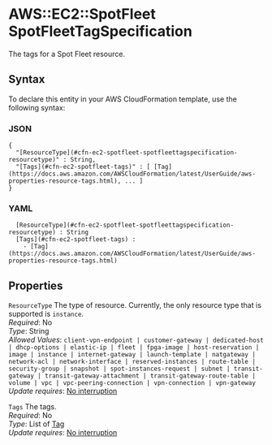 # AWS::EC2::SpotFleet SpotFleetTagSpecification<a name="aws-properties-ec2-spotfleet-spotfleetrequestconfigdata-launchspecifications-tagspecifications"></a>

The tags for a Spot Fleet resource\.

## Syntax<a name="aws-properties-ec2-spotfleet-spotfleetrequestconfigdata-launchspecifications-tagspecifications-syntax"></a>

To declare this entity in your AWS CloudFormation template, use the following syntax:

### JSON<a name="aws-properties-ec2-spotfleet-spotfleetrequestconfigdata-launchspecifications-tagspecifications-syntax.json"></a>

```
{
  "[ResourceType](#cfn-ec2-spotfleet-spotfleettagspecification-resourcetype)" : String,
  "[Tags](#cfn-ec2-spotfleet-tags)" : [ [Tag](https://docs.aws.amazon.com/AWSCloudFormation/latest/UserGuide/aws-properties-resource-tags.html), ... ]
}
```

### YAML<a name="aws-properties-ec2-spotfleet-spotfleetrequestconfigdata-launchspecifications-tagspecifications-syntax.yaml"></a>

```
﻿  [ResourceType](#cfn-ec2-spotfleet-spotfleettagspecification-resourcetype) : String
﻿  [Tags](#cfn-ec2-spotfleet-tags) : 
    - [Tag](https://docs.aws.amazon.com/AWSCloudFormation/latest/UserGuide/aws-properties-resource-tags.html)
```

## Properties<a name="aws-properties-ec2-spotfleet-spotfleetrequestconfigdata-launchspecifications-tagspecifications-properties"></a>

`ResourceType`  <a name="cfn-ec2-spotfleet-spotfleettagspecification-resourcetype"></a>
The type of resource\. Currently, the only resource type that is supported is `instance`\.  
*Required*: No  
*Type*: String  
*Allowed Values*: `client-vpn-endpoint | customer-gateway | dedicated-host | dhcp-options | elastic-ip | fleet | fpga-image | host-reservation | image | instance | internet-gateway | launch-template | natgateway | network-acl | network-interface | reserved-instances | route-table | security-group | snapshot | spot-instances-request | subnet | transit-gateway | transit-gateway-attachment | transit-gateway-route-table | volume | vpc | vpc-peering-connection | vpn-connection | vpn-gateway`  
*Update requires*: [No interruption](https://docs.aws.amazon.com/AWSCloudFormation/latest/UserGuide/using-cfn-updating-stacks-update-behaviors.html#update-no-interrupt)

`Tags`  <a name="cfn-ec2-spotfleet-tags"></a>
The tags\.  
*Required*: No  
*Type*: List of [Tag](https://docs.aws.amazon.com/AWSCloudFormation/latest/UserGuide/aws-properties-resource-tags.html)  
*Update requires*: [No interruption](https://docs.aws.amazon.com/AWSCloudFormation/latest/UserGuide/using-cfn-updating-stacks-update-behaviors.html#update-no-interrupt)